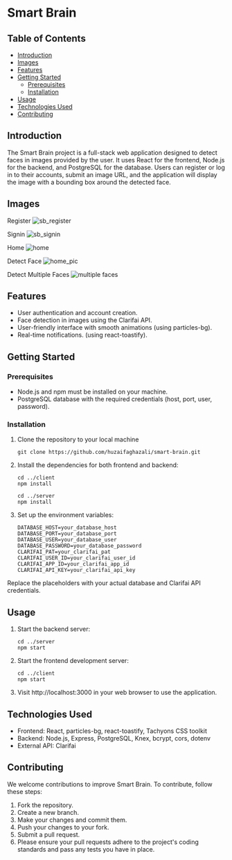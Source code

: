# Smart Brain

## Table of Contents

- [Introduction](#Introduction)
- [Images](#Images)
- [Features](#Features)
- [Getting Started](#GettingStarted)
  - [Prerequisites](#Prerequisites)
  - [Installation](#Installation)
- [Usage](#Usage)
- [Technologies Used](#Tech)
- [Contributing](#Contributing)

<a name="Introduction"/>

## Introduction

The Smart Brain project is a full-stack web application designed to detect faces in images provided by the user. It uses React for the frontend, Node.js for the backend, and PostgreSQL for the database. Users can register or log in to their accounts, submit an image URL, and the application will display the image with a bounding box around the detected face.

<a name="Images"/>

## Images
  Register
    ![sb_register](https://github.com/huzaifaghazali/smart-brain/assets/63412385/741c5684-1f81-4794-9ca6-1a5d253fff0c)
    
  Signin
    ![sb_signin](https://github.com/huzaifaghazali/smart-brain/assets/63412385/1924dc37-d425-4b97-81de-fa2dbfa90654)

  Home
    ![home](https://github.com/huzaifaghazali/smart-brain/assets/63412385/1a06179e-6b3f-4f67-ad5f-d67d61cb9ee3)

  Detect Face
    ![home_pic](https://github.com/huzaifaghazali/smart-brain/assets/63412385/d2cb0740-3005-4078-8d4a-b81b67d91b03)

  Detect Multiple Faces
    ![multiple faces](https://github.com/huzaifaghazali/smart-brain/assets/63412385/adb10717-3c57-460a-b4f6-663a8099dc79)

<a name="Features"/>

## Features

- User authentication and account creation.
- Face detection in images using the Clarifai API.
- User-friendly interface with smooth animations (using particles-bg).
- Real-time notifications. (using react-toastify).

<a name="GettingStarted"/>

## Getting Started

<a name="Prerequisites"/>

### Prerequisites

- Node.js and npm must be installed on your machine.
- PostgreSQL database with the required credentials (host, port, user, password).

<a name="Installation"/>

### Installation

1. Clone the repository to your local machine

   ```
   git clone https://github.com/huzaifaghazali/smart-brain.git
   ```

2. Install the dependencies for both frontend and backend:

   ```
   cd ../client
   npm install

   cd ../server
   npm install
   ```

3. Set up the environment variables:
   ```
   DATABASE_HOST=your_database_host
   DATABASE_PORT=your_database_port
   DATABASE_USER=your_database_user
   DATABASE_PASSWORD=your_database_password
   CLARIFAI_PAT=your_clarifai_pat
   CLARIFAI_USER_ID=your_clarifai_user_id
   CLARIFAI_APP_ID=your_clarifai_app_id
   CLARIFAI_API_KEY=your_clarifai_api_key
   ```

Replace the placeholders with your actual database and Clarifai API credentials.

<a name="Usage"/>

## Usage

1. Start the backend server:

   ```
   cd ../server
   npm start
   ```

2. Start the frontend development server:
   ```
   cd ../client
   npm start
   ```
3. Visit http://localhost:3000 in your web browser to use the application.

<a name="Tech"/>

## Technologies Used

- Frontend: React, particles-bg, react-toastify, Tachyons CSS toolkit
- Backend: Node.js, Express, PostgreSQL, Knex, bcrypt, cors, dotenv
- External API: Clarifai

<a name="Contributing"/>

## Contributing

We welcome contributions to improve Smart Brain. To contribute, follow these steps:

1. Fork the repository.
2. Create a new branch.
3. Make your changes and commit them.
4. Push your changes to your fork.
5. Submit a pull request.
6. Please ensure your pull requests adhere to the project's coding standards and pass any tests you have in place.
